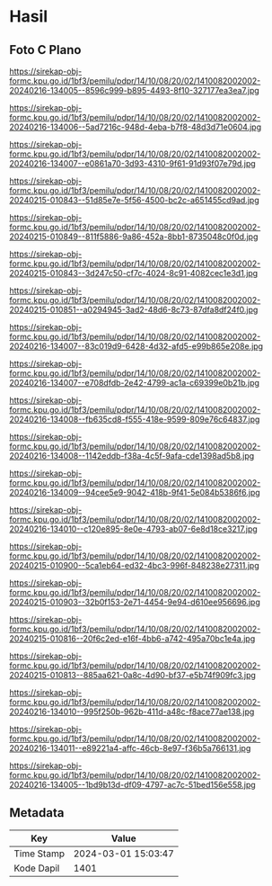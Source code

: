 # Hasil

## Foto C Plano

https://sirekap-obj-formc.kpu.go.id/1bf3/pemilu/pdpr/14/10/08/20/02/1410082002002-20240216-134005--8596c999-b895-4493-8f10-327177ea3ea7.jpg

https://sirekap-obj-formc.kpu.go.id/1bf3/pemilu/pdpr/14/10/08/20/02/1410082002002-20240216-134006--5ad7216c-948d-4eba-b7f8-48d3d71e0604.jpg

https://sirekap-obj-formc.kpu.go.id/1bf3/pemilu/pdpr/14/10/08/20/02/1410082002002-20240216-134007--e0861a70-3d93-4310-9f61-91d93f07e79d.jpg

https://sirekap-obj-formc.kpu.go.id/1bf3/pemilu/pdpr/14/10/08/20/02/1410082002002-20240215-010843--51d85e7e-5f56-4500-bc2c-a651455cd9ad.jpg

https://sirekap-obj-formc.kpu.go.id/1bf3/pemilu/pdpr/14/10/08/20/02/1410082002002-20240215-010849--811f5886-9a86-452a-8bb1-8735048c0f0d.jpg

https://sirekap-obj-formc.kpu.go.id/1bf3/pemilu/pdpr/14/10/08/20/02/1410082002002-20240215-010843--3d247c50-cf7c-4024-8c91-4082cec1e3d1.jpg

https://sirekap-obj-formc.kpu.go.id/1bf3/pemilu/pdpr/14/10/08/20/02/1410082002002-20240215-010851--a0294945-3ad2-48d6-8c73-87dfa8df24f0.jpg

https://sirekap-obj-formc.kpu.go.id/1bf3/pemilu/pdpr/14/10/08/20/02/1410082002002-20240216-134007--83c019d9-6428-4d32-afd5-e99b865e208e.jpg

https://sirekap-obj-formc.kpu.go.id/1bf3/pemilu/pdpr/14/10/08/20/02/1410082002002-20240216-134007--e708dfdb-2e42-4799-ac1a-c69399e0b21b.jpg

https://sirekap-obj-formc.kpu.go.id/1bf3/pemilu/pdpr/14/10/08/20/02/1410082002002-20240216-134008--fb635cd8-f555-418e-9599-809e76c64837.jpg

https://sirekap-obj-formc.kpu.go.id/1bf3/pemilu/pdpr/14/10/08/20/02/1410082002002-20240216-134008--1142eddb-f38a-4c5f-9afa-cde1398ad5b8.jpg

https://sirekap-obj-formc.kpu.go.id/1bf3/pemilu/pdpr/14/10/08/20/02/1410082002002-20240216-134009--94cee5e9-9042-418b-9f41-5e084b5386f6.jpg

https://sirekap-obj-formc.kpu.go.id/1bf3/pemilu/pdpr/14/10/08/20/02/1410082002002-20240216-134010--c120e895-8e0e-4793-ab07-6e8d18ce3217.jpg

https://sirekap-obj-formc.kpu.go.id/1bf3/pemilu/pdpr/14/10/08/20/02/1410082002002-20240215-010900--5ca1eb64-ed32-4bc3-996f-848238e27311.jpg

https://sirekap-obj-formc.kpu.go.id/1bf3/pemilu/pdpr/14/10/08/20/02/1410082002002-20240215-010903--32b0f153-2e71-4454-9e94-d610ee956696.jpg

https://sirekap-obj-formc.kpu.go.id/1bf3/pemilu/pdpr/14/10/08/20/02/1410082002002-20240215-010816--20f6c2ed-e16f-4bb6-a742-495a70bc1e4a.jpg

https://sirekap-obj-formc.kpu.go.id/1bf3/pemilu/pdpr/14/10/08/20/02/1410082002002-20240215-010813--885aa621-0a8c-4d90-bf37-e5b74f909fc3.jpg

https://sirekap-obj-formc.kpu.go.id/1bf3/pemilu/pdpr/14/10/08/20/02/1410082002002-20240216-134010--995f250b-962b-411d-a48c-f8ace77ae138.jpg

https://sirekap-obj-formc.kpu.go.id/1bf3/pemilu/pdpr/14/10/08/20/02/1410082002002-20240216-134011--e89221a4-affc-46cb-8e97-f36b5a766131.jpg

https://sirekap-obj-formc.kpu.go.id/1bf3/pemilu/pdpr/14/10/08/20/02/1410082002002-20240216-134005--1bd9b13d-df09-4797-ac7c-51bed156e558.jpg


## Metadata

| Key        | Value               |
| ---------- | ------------------- |
| Time Stamp | 2024-03-01 15:03:47 |
| Kode Dapil | 1401                |



